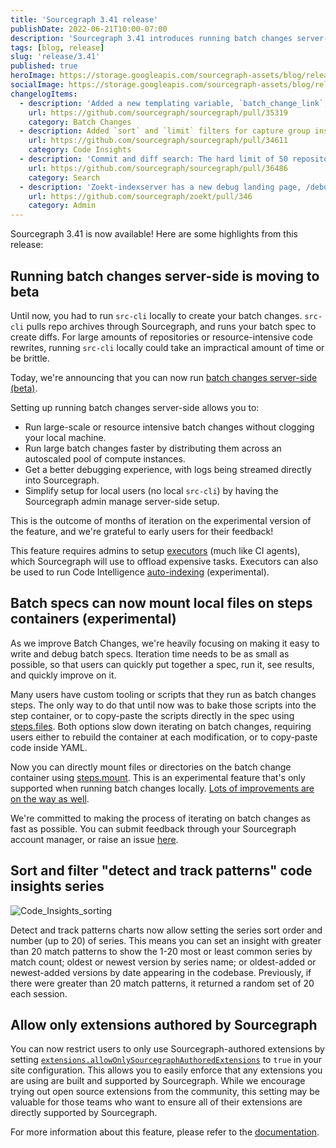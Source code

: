 ```yaml
---
title: 'Sourcegraph 3.41 release'
publishDate: 2022-06-21T10:00-07:00
description: 'Sourcegraph 3.41 introduces running batch changes server-side, file mounting for the batch change container, greater pattern tracking in Code Insights, and admin settings to restrict extensions to those authored by Sourcegraph.'
tags: [blog, release]
slug: 'release/3.41'
published: true
heroImage: https://storage.googleapis.com/sourcegraph-assets/blog/release-post/3.41/sourcegraph-3-41-release.png
socialImage: https://storage.googleapis.com/sourcegraph-assets/blog/release-post/3.41/sourcegraph-3-41-release.png
changelogItems: 
  - description: 'Added a new templating variable, `batch_change_link`, to give more control over where the "Created by Sourcegraph batch change ..." message appears in the published changeset description. This message would occasionally break CI workflows that parsed the bottom of a message; it can now be moved accordingly.'
    url: https://github.com/sourcegraph/sourcegraph/pull/35319
    category: Batch Changes
  - description: Added `sort` and `limit` filters for capture group insights. This gives Code Insights users more control over which series are displayed.
    url: https://github.com/sourcegraph/sourcegraph/pull/34611
    category: Code Insights
  - description: 'Commit and diff search: The hard limit of 50 repositories has been removed, so you can now run broader searches. Long-running searches will continue running until the timeout is hit.'
    url: https://github.com/sourcegraph/sourcegraph/pull/36486
    category: Search
  - description: 'Zoekt-indexserver has a new debug landing page, /debug, which exposes information about the queue, the list of indexed repositories, and the list of assigned repositories for easier visual debugging. Admins can reach the debug landing page by going to the site admin view and selecting Instrumentation > indexed-search-indexer > Debug.'
    url: https://github.com/sourcegraph/zoekt/pull/346
    category: Admin
---
```

 
Sourcegraph 3.41 is now available! Here are some highlights from this release:

## Running batch changes server-side is moving to beta

Until now, you had to run `src-cli` locally to create your batch changes. `src-cli` pulls repo archives through Sourcegraph, and runs your batch spec to create diffs. For large amounts of repositories or resource-intensive code rewrites, running `src-cli` locally could take an impractical amount of time or be brittle.

Today, we're announcing that you can now run [batch changes server-side (beta)](https://docs.sourcegraph.com/batch_changes/explanations/server_side). 

Setting up running batch changes server-side allows you to:
- Run large-scale or resource intensive batch changes without clogging your local machine.
- Run large batch changes faster by distributing them across an autoscaled pool of compute instances.
- Get a better debugging experience, with logs being streamed directly into Sourcegraph.
- Simplify setup for local users (no local `src-cli`) by having the Sourcegraph admin manage server-side setup.

This is the outcome of months of iteration on the experimental version of the feature, and we're grateful to early users for their feedback!

This feature requires admins to setup [executors](https://docs.sourcegraph.com/admin/executors) (much like CI agents), which Sourcegraph will use to offload expensive tasks. Executors can also be used to run Code Intelligence [auto-indexing](https://docs.sourcegraph.com/code_intelligence/how-to/enable_auto_indexing) (experimental).

##  Batch specs can now mount local files on steps containers (experimental)

As we improve Batch Changes, we're heavily focusing on making it easy to write and debug batch specs. Iteration time needs to be as small as possible, so that users can quickly put together a spec, run it, see results, and quickly improve on it.

Many users have custom tooling or scripts that they run as batch changes steps. The only way to do that until now was to bake those scripts into the step container, or to copy-paste the scripts directly in the spec using [steps.files](https://docs.sourcegraph.com/batch_changes/references/batch_spec_yaml_reference#steps-files). Both options slow down iterating on batch changes, requiring users either to rebuild the container at each modification, or to copy-paste code inside YAML.

Now you can directly mount files or directories on the batch change container using [steps.mount](https://docs.sourcegraph.com/batch_changes/references/batch_spec_yaml_reference#steps-mount). This is an experimental feature that's only supported when running batch changes locally. [Lots of improvements are on the way as well](https://github.com/sourcegraph/sourcegraph/issues/14851).

We're committed to making the process of iterating on batch changes as fast as possible. You can submit feedback through your Sourcegraph account manager, or raise an issue [here](https://github.com/sourcegraph/sourcegraph/issues/new?title=Batch%20changes:&body=@batchers%20this%20is%20an%20issue%20for%20you).

## Sort and filter "detect and track patterns" code insights series 

![Code_Insights_sorting](https://storage.googleapis.com/sourcegraph-assets/blog/release-post/3.41/code_insights_sorting.png)

Detect and track patterns charts now allow setting the series sort order and number (up to 20) of series. This means you can set an insight with greater than 20 match patterns to show the 1-20 most or least common series by match count; oldest or newest version by series name; or oldest-added or newest-added versions by date appearing in the codebase. Previously, if there were greater than 20 match patterns, it returned a random set of 20 each session.

## Allow only extensions authored by Sourcegraph

You can now restrict users to only use Sourcegraph-authored extensions by setting [`extensions.allowOnlySourcegraphAuthoredExtensions`](../config/site_config.md) to `true` in your site configuration. This allows you to easily enforce that any extensions you are using are built and supported by Sourcegraph. While we encourage trying out open source extensions from the community, this setting may be valuable for those teams who want to ensure all of their extensions are directly supported by Sourcegraph.

For more information about this feature, please refer to the [documentation](https://docs.sourcegraph.com/admin/extensions#allow-only-extensions-authored-by-sourcegraph).
